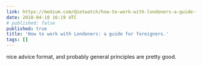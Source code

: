 ```yaml
---
link: https://medium.com/@iotwatch/how-to-work-with-londoners-a-guide-for-foreigners-3214e78d77c1
date: 2018-04-18 16:19 UTC
# published: false
published: true
title: 'How to work with Londoners: a guide for foreigners.'
tags: []
---
```


nice advice format, and probably general principles are pretty good.
